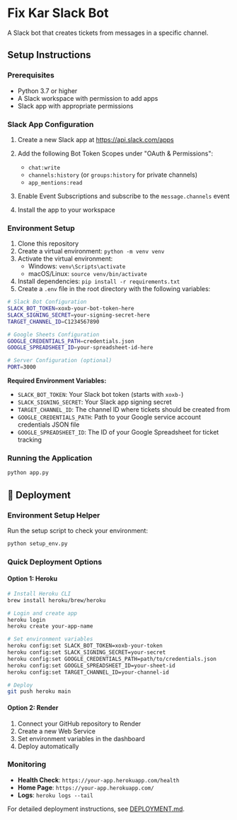 # Fix Kar Slack Bot

A Slack bot that creates tickets from messages in a specific channel.

## Setup Instructions

### Prerequisites

- Python 3.7 or higher
- A Slack workspace with permission to add apps
- Slack app with appropriate permissions

### Slack App Configuration

1. Create a new Slack app at https://api.slack.com/apps
2. Add the following Bot Token Scopes under "OAuth & Permissions":
   - `chat:write`
   - `channels:history` (or `groups:history` for private channels)
   - `app_mentions:read`

3. Enable Event Subscriptions and subscribe to the `message.channels` event
4. Install the app to your workspace

### Environment Setup

1. Clone this repository
2. Create a virtual environment: `python -m venv venv`
3. Activate the virtual environment:
   - Windows: `venv\Scripts\activate`
   - macOS/Linux: `source venv/bin/activate`
4. Install dependencies: `pip install -r requirements.txt`
5. Create a `.env` file in the root directory with the following variables:

```bash
# Slack Bot Configuration
SLACK_BOT_TOKEN=xoxb-your-bot-token-here
SLACK_SIGNING_SECRET=your-signing-secret-here
TARGET_CHANNEL_ID=C1234567890

# Google Sheets Configuration
GOOGLE_CREDENTIALS_PATH=credentials.json
GOOGLE_SPREADSHEET_ID=your-spreadsheet-id-here

# Server Configuration (optional)
PORT=3000
```

**Required Environment Variables:**
- `SLACK_BOT_TOKEN`: Your Slack bot token (starts with `xoxb-`)
- `SLACK_SIGNING_SECRET`: Your Slack app signing secret
- `TARGET_CHANNEL_ID`: The channel ID where tickets should be created from
- `GOOGLE_CREDENTIALS_PATH`: Path to your Google service account credentials JSON file
- `GOOGLE_SPREADSHEET_ID`: The ID of your Google Spreadsheet for ticket tracking

### Running the Application

```bash
python app.py
```

## 🚀 Deployment

### Environment Setup Helper
Run the setup script to check your environment:
```bash
python setup_env.py
```

### Quick Deployment Options

#### Option 1: Heroku
```bash
# Install Heroku CLI
brew install heroku/brew/heroku

# Login and create app
heroku login
heroku create your-app-name

# Set environment variables
heroku config:set SLACK_BOT_TOKEN=xoxb-your-token
heroku config:set SLACK_SIGNING_SECRET=your-secret
heroku config:set GOOGLE_CREDENTIALS_PATH=path/to/credentials.json
heroku config:set GOOGLE_SPREADSHEET_ID=your-sheet-id
heroku config:set TARGET_CHANNEL_ID=your-channel-id

# Deploy
git push heroku main
```

#### Option 2: Render
1. Connect your GitHub repository to Render
2. Create a new Web Service
3. Set environment variables in the dashboard
4. Deploy automatically

### Monitoring
- **Health Check**: `https://your-app.herokuapp.com/health`
- **Home Page**: `https://your-app.herokuapp.com/`
- **Logs**: `heroku logs --tail`

For detailed deployment instructions, see [DEPLOYMENT.md](DEPLOYMENT.md).
